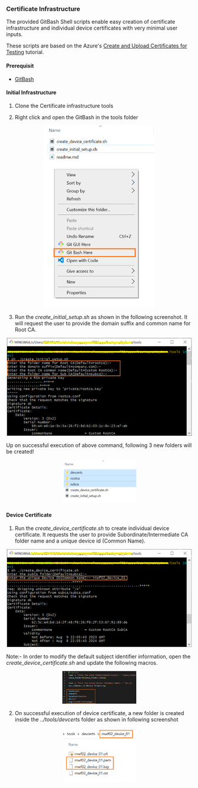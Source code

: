 ### Certificate Infrastructure 

The provided GitBash Shell scripts enable easy creation of certificate infrastructure and individual device certificates with very minimal user inputs.

These scripts are based on the Azure's [Create and Upload Certificates for Testing](https://learn.microsoft.com/en-us/azure/iot-hub/tutorial-x509-test-certs?tabs=windows) tutorial.

#### Prerequisit

- [GitBash](https://git-scm.com/download/win)


#### Initial Infrastructure

1) Clone the Certificate infrastructure tools

2) Right click and open the GitBash in the tools folder

<p align="center"><img width="300" src="./assets/git_bash_prompt.png"></p>

3) Run the *create_initial_setup.sh* as shown in the following screenshot. It will request the user to provide the domain suffix and common name for Root CA. 

<p align="center"><img width="500" src="./assets/init_cert_infra.png"></p>

Up on successful execution of above command, following 3 new folders will be created!

<p align="center"><img width="200" src="./assets/cert_infra_folders.png"></p>

#### Device Certificate

1) Run the *create_device_certificate.sh* to create individual device certificate. It requests the user to provide Subordinate/Intermediate CA folder name and a unique device id (Common Name).

<p align="center"><img width="500" src="./assets/dev_cert_cmd.png"></p>


Note:- In order to modify the default subject identifier information, open the *create_device_certificate.sh* and update the following macros.

<p align="center"><img width="200" src="./assets/dev_cert_sub_info.png"></p>

2) On successful execution of device certificate, a new folder is created inside the *../tools/devcerts* folder as shown in following screenshot

<p align="center"><img width="200" src="./assets/dev_cert_files.png"></p>

